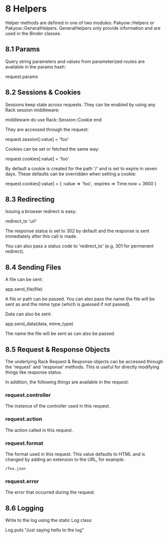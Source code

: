 <h1 id="section_8">8 Helpers</h1>

Helper methods are defined in one of two modules: Pakyow::Helpers or Pakyow::GeneralHelpers. GeneralHelpers only provide information and are used in the Binder classes.

<h2 id="section_8.1">8.1 Params</h2>

Query string parameters and values from parameterized routes are available in the params hash:

<div class="code ruby">
request.params
</div>

<h2 id="section_8.2">8.2 Sessions & Cookies</h2>

Sessions keep state across requests. They can be enabled by using any Rack session middleware:

<div class="code ruby">
middleware do
  use Rack::Session::Cookie
end
</div>

They are accessed through the request:

<div class="code ruby">
request.session[:value] = 'foo'
</div>

Cookies can be set or fetched the same way:

<div class="code ruby">
request.cookies[:value] = 'foo'
</div>

By default a cookie is created for the path '/' and is set to expire in seven days. These defaults can be overridden when setting a cookie:

<div class="code ruby">
request.cookies[:value] = { 
  :value => 'foo',
  :expires => Time.now + 3600
}
</div>

<h2 id="section_8.3">8.3 Redirecting</h2>

Issuing a browser redirect is easy:

<div class="code ruby">
redirect_to 'url'
</div>

The response status is set to 302 by default and the response is sent immediately after this call is made.

You can also pass a status code to 'redirect_to' (e.g. 301 for permenent redirect).

<h2 id="section_8.4">8.4 Sending Files</h2>

A file can be sent:

<div class="code ruby">
app.send_file(file)
</div>

A file or path can be passed. You can also pass the name the file will be sent as
and the mime type (which is guessed if not passed).

Data can also be sent:

<div class="code ruby">
app.send_data(data, mime_type)
</div>

The name the file will be sent as can also be passed.

<h2 id="section_8.5">8.5 Request & Response Objects</h2>

The underlying Rack Request & Response objects can be accessed through the 'request' and 'response' methods. This is useful for directly modifying things like response status.

In addition, the following things are available in the request:

### request.controller
The instance of the controller used in this request.

### request.action
The action called in this request.

### request.format
The format used in this request. This value defaults to HTML and is changed by adding an extension to the URL, for example:

    /foo.json

### request.error
The error that occurred during the request.

<h2 id="section_8.6">8.6 Logging</h2>

Write to the log using the static Log class:

<div class="code ruby">
Log.puts "Just saying hello to the log"
</div>
